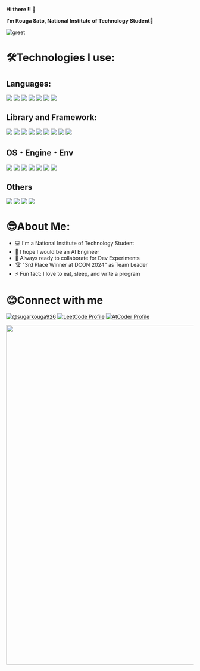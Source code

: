 **Hi there !! 👋**

**I'm Kouga Sato, National Institute of Technology Student💪**

![greet](https://github.com/user-attachments/assets/21094cb7-a04b-45ec-b9b8-b555b6c98d18)

# 🛠️Technologies I use:
## Languages:
<img src="https://img.shields.io/badge/-HTML5-333.svg?logo=html5&style=flat"></img>
<img src="https://img.shields.io/badge/-CSS3-1572B6.svg?logo=css3&style=flat"></img>
<img src="https://img.shields.io/badge/Javascript-276DC3.svg?logo=javascript&style=flat"></img>
<img src="https://img.shields.io/badge/-Python-F9DC3E.svg?logo=python&style=flat"></img>
<img src="https://img.shields.io/badge/-C-00599C.svg?logo=c&style=flat"></img>
<img src="https://img.shields.io/badge/-C++-blue?logo=cplusplus&style=flat"></img>
<img src="https://img.shields.io/badge/C%23-blueviolet&style=flat"></img>

## Library and Framework:
<img src="https://img.shields.io/badge/-React-555.svg?logo=react&style=flat"></img>
<img src="https://img.shields.io/badge/node.js-339933?style=for-the-badge&logo=Node.js&style=flat&logoColor=white"></img>
<img src="https://img.shields.io/badge/TensorFlow-FF3F06?style=for-the-badge&logo=tensorflow&&style=flat&logoColor=white"></img>
<img src="https://img.shields.io/badge/Keras-FF0000?style=flat&logo=keras&logoColor=white"></img>
<img src="https://img.shields.io/badge/-pandas-%23150458.svg?logo=pandas&style=flat"></img>
<img src="https://img.shields.io/badge/Numpy-777BB4?style=for-the-badge&logo=numpy&style=flatlogoColor=white"></img>
<img src="https://img.shields.io/badge/-Matplotlib-000000?style=flat&logo=python"></img>
<img src="https://img.shields.io/badge/sqlite-%2307405e.svg?logo=sqlite&style=flat"></img>
<img src="https://img.shields.io/badge/-MySQL-000000.svg?logo=mysql&style=flat"></img>

## OS・Engine・Env
<img src="https://img.shields.io/badge/-Linux-6C6694.svg?logo=linux&style=flat"></img>
<img src="https://img.shields.io/badge/-Ubuntu-6F52B5.svg?logo=ubuntu&style=flat"></img>
<img src="https://img.shields.io/badge/-Windows-0078D6.svg?logo=windows&style=flat"></img>
<img src="https://img.shields.io/badge/-Raspberry%20Pi-C51A4A.svg?logo=raspberry-pi&style=flat"></img>
<img src="https://img.shields.io/badge/Arduino-00878F?logo=arduino&logoColor=fff&style=flat"></img>
<img src="https://img.shields.io/badge/-Unity-%23444444?logo=Unity&style=flat"></img>
<img src="https://img.shields.io/badge/-Docker-EEE.svg?logo=docker&style=flat"></img>

## Others
<img src="https://img.shields.io/badge/git%20-%23F05033.svg?&style=flat&logo=git&logoColor=white"/></img>
<img src="https://img.shields.io/badge/-Github-181717.svg?logo=github&style=flat"></img>
<img src="https://img.shields.io/badge/-Gitlab-E24329.svg?logo=gitlab&style=flat&logoColor=white"></img>
<img src="https://img.shields.io/badge/-HuggingFace-FDEE21?style=flat&logo=HuggingFace&logoColor=black">

# 😎About Me:
- 💻 I'm a National Institute of Technology Student
- 💪 I hope I would be an AI Engineer
- 🚀 Always ready to collaborate for Dev Experiments
- 🏆 "3rd Place Winner at DCON 2024" as Team Leader
- ⚡ Fun fact: I love to eat, sleep, and write a program

# 😊Connect with me
[![@sugarkouga926](https://img.shields.io/twitter/url?label=@sugarkouga926&style=social&url=https%3A%2F%2Ftwitter.com)](https://x.com/sugarkouga926)
[![LeetCode Profile](https://img.shields.io/badge/LeetCode-000000?style=flat&logo=LeetCode&logoColor=)](https://leetcode.com/u/Kouga926/)
[![AtCoder Profile](https://img.shields.io/badge/AtCoder-@SKouga-red?style=flat)](https://atcoder.jp/users/SKouga?contestType=algo)

<img src="https://github.com/Anmol-Baranwal/Cool-GIFs-For-GitHub/assets/74038190/de30015f-dc5f-4ecf-a49b-ccd2b89776e4" width="911">




